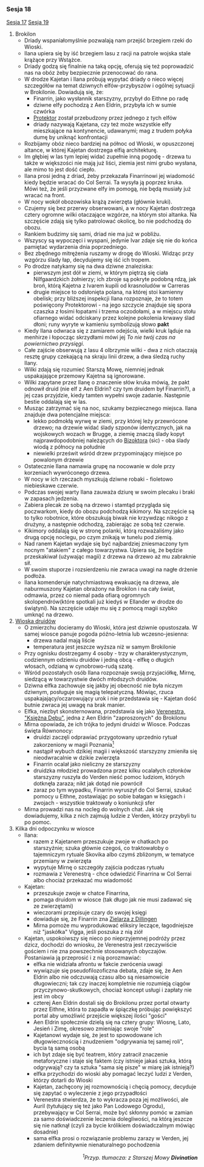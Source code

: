 ### Sesja 18
[Sesja 17](#sesja-17) [Sesja 19](#sesja-19)
1. Brokilon
    - Driady wspaniałomyślnie pozwalają nam przejść brzegiem rzeki do Wioski. 
    - Ilana upiera się by iść brzegiem lasu z racji na patrole wojska stale krążące przy Wstążce. 
    - Driady godzą się finalnie na taką opcję, oferują się też poprowadzić nas na obóz żeby bezpiecznie przenocować do rana. 
    - W drodze Kajetan i Ilana próbują wypytać driady o nieco więcej szczegółów na temat dziwnych elfów-przybyszów i ogólnej sytuacji w Brokilonie. Dowiadują się, że:
        - Finarrin, jako wysłannik starszyzny, przybył do Eithne po radę
        - dziwne elfy pochodzą z Aen Eldrin, przybyła ich w sumie czwórka
        - [Protektor](Bizoktor) został przebudzony przez jednego z tych elfów
        - driady nazywają Kajetana, czy też może wszystkie elfy mieszkające na kontynencie, udawanymi; mag z trudem połyka dumę by uniknąć konfrontacji
    - Rozbijamy obóz nieco bardziej na północ od Wioski, w opuszczonej altance, w której Kajetan dostrzega elfią architekturę. 
    - Im głębiej w las tym lepiej widać zupełnie inną pogodę - drzewa tu także w większości nie mają już liści, ziemia jest nimi grubo wysłana, ale mimo to jest dość ciepło.
    - Ilana prosi jedną z driad, żeby przekazała Finarrinowi jej wiadomość kiedy będzie wracać do Col Serrai. Ta wysyła ją poprzez kruka. Mówi też, że jeśli przyzwane elfy im pomogą, nie będą musiały już wracać na front.
    - W nocy wokół obozowiska krążą zwierzęta (głównie kruki). 
    - Czujemy się bez przerwy obserwowani, a w nocy Kajetan dostrzega cztery ogromne wilki otaczające wzgórze, na którym stoi altanka. Na szczęście zdają się tylko patrolować okolicę, bo nie podchodzą do obozu.
    - Rankiem budzimy się sami, driad nie ma już w pobliżu. 
    - Wszyscy są wypoczęci i wyspani, jedynie Ivar zdaje się nie do końca pamiętać wydarzenia dnia poprzedniego. 
    - Bez zbędnego mitrężenia ruszamy w drogę do Wioski. Widząc przy wzgórzu ślady łap, decydujemy się iść ich tropem.
    - Po drodze natykamy się na dwa dziwne znaleziska:
        - pierwszym jest dół w ziemi, w którym piętrzą się ciała Nilfgaardzkich żołnierzy; ich zbroje są pokryte podobną rdzą, jak broń, którą Kajetna z Ivarem kupili od krasnoludów w Carreras
        - drugie miejsce to odsłonięta polana, na której stoi kamienny obelisk; przy bliższej inspekcji Ilana rozpoznaje, że to totem poświęcony Protektorowi - na jego szczycie znajduje się spora czaszka z łosimi łopatami i trzema oczodołami, a w miejscu stołu ofiarnego widać odciskany przez kolejne pokolenia krwawy ślad dłoni; runy wyryte w kamieniu symbolizują słowo **pakt**
    - Kiedy Ilana odwraca się z zamiarem odejścia, wielki kruk ląduje na menhirze i łopocząc skrzydłami mówi jej *To nie twój czas na powiernictwo przysięgi*. 
    - Całe zajście obserwują z lasu 4 olbrzymie wilki - dwa z nich otaczają resztę grupy czekającą na skraju linii drzew, a dwa śledzą ruchy Ilany.
    - Wilki zdają się rozumieć Starszą Mowę, niemniej jednak uspakajające przemowy Kajetna są ignorowane.
    - Wilki zapytane przez Ilanę o znaczenie słów kruka mówią, że pakt odnowił druid (nie elf z Aen Eldrin? czy tym druidem był Finarrin?), a jej czas przyjdzie, kiedy tamten wypełni swoje zadanie. Następnie bestie oddalają się w las.
    - Musząc zatrzymać się na noc, szukamy bezpiecznego miejsca. Ilana znajduje dwa potencjalne miejsca:
        - lekko podmokłą wyrwę w ziemi, przy której leży przewrócone drzewo; na drzewie widać ślady szponów identycznych, jak na wojskowych wozach w Brugge, a ziemię znaczą ślady kopyt najprawdopodobniej należących do [Bizoktora](Bizoktor) (sic) - oba ślady wiodą z północy na południe
        - niewielki prześwit wśród drzew przypominający miejsce po powalonym drzewie
    - Ostatecznie Ilana namawia grupę na nocowanie w dole przy korzeniach wywróconego drzewa. 
    - W nocy w ich rzeczach myszkują dziwne robaki - fioletowo niebieskawe czerwie. 
    - Podczas swojej warty Ilana zauważa dziurę w swoim plecaku i braki w zapasach jedzenia. 
    - Zabiera plecak ze sobą na drzewo i stamtąd przygląda się poczwarkom, kiedy do obozu podchodzą kikimory. Na szczęście są to tylko robotnice, które obszukują biwak nie krzywdząc nikogo z drużyny, a następnie odchodzą, zabierając ze sobą też czerwie.
    - Kikimory oddalają się w stronę polanki, którą rozważaliśmy jako drugą opcję noclegu, po czym znikają w tunelu pod ziemią.
    - Nad ranem Kajetan wydaje się być najbardziej zniesmaczony tym nocnym "atakiem" z całego towarzystwa. Upiera się, że będzie przeskakiwał (używając magii) z drzewa na drzewo aż mu zabraknie sił. 
    - W swoim stuporze i rozsierdzeniu nie zwraca uwagi na nagłe drżenie podłoża.
    - Ilana komenderuje natychmiastową ewakuację na drzewa, ale naburmuszony Kajetan obrażony na Brokilon i na cały świat, odmawia, przez co niemal pada ofiarą ogromnych skolopendrów(które spotkali już kiedyś w Ellander w drodze do świątyni). Na szczęście udaje mu się z pomocą magii szybko umknąć na drzewo.
2. [Wioska druidów](Wioska)
    - O zmierzchu docieramy do Wioski, która jest dziwnie opustoszała. W samej wiosce panuje pogoda późno-letnia lub wczesno-jesienna:
        - drzewa nadal mają liście
        - temperatura jest jeszcze wyższa niż w samym Brokilonie 
    - Przy ognisku dostrzegamy 4 osoby - trzy w charakterystycznym, codziennym odzieniu druidów i jedną obcą - elfkę o długich włosach, odzianą w cynobrowo-rudą szatę. 
    - Wśród pozostałych osób Ilana rozpoznaje swoją przyjaciółkę, Mirnę, siedzącą w towarzystwie dwóch młodszych druidów.
    - Dziwna elfka zachowuje się jakby jej obecność nie była niczym dziwnym, posługuje się magią telepatyczną. Mówiąc, rzuca uspakajający/oczarowujący urok i nie przedstawia się - Kajetan dość butnie zwraca jej uwagę na brak manier.
    - Elfka, niezbyt skonsternowana, przedstawia się jako [Verenestra, "Księżna Dębu"](Verenestra), jedna z Aen Eldrin "zaproszonych" do Brokilonu
    - Mirna opowiada, że ich trójka to jedyni druidzi w Wiosce. Podczas święta Równonocy:
        - druidzi zaczęli odprawiać przygotowany uprzednio rytuał zakorzeniony w magii Poznania[<sup>1</sup>](#ad1)
        - nastąpił wybuch dzikiej magii i większość starszyzny zmieniła się nieodwracalnie w dzikie zwierzęta
        - Finarrin ocalał jako nieliczny ze starszyzny
        - druidzka młodzież prowadzona przez kilku ocalałych członków starszyzny ruszyła do Verden nieść pomoc ludziom, których dotknęła zaraza; nikt jak dotąd nie powrócił
        - zaraz po tym wypadku, Finarrin wyruszył do Col Serrai, szukać pomocy u Eithne, zostawiając po sobie bałagan w księgach i zwojach - wszystkie traktowały o koniunkcji sfer
    - Mirna prowadzi nas na nocleg do wolnych chat. Jak się dowiadujemy, kilka z nich zajmują ludzie z Verden, którzy przybyli tu po pomoc.
3. Kilka dni odpoczynku w wiosce
    - Ilana:
        - razem z Kajetanem przeszukuje zwoje w chatkach po starszyźnie; szuka głównie czegoś, co traktowałoby o tajemniczym rytuale Skovika albo czymś zbliżonym, w tematyce przemiany w zwierzęta
        - wypytuje Mirnę o szczegóły zajścia podczas rytuału
        - rozmawia z Verenestrą - chce odwiedzić Finarrina w Col Serrai albo chociaż przekazać mu wiadomość
    - Kajetan:
        - przeszukuje zwoje w chatce Finarrina,
        - pomaga druidom w wiosce (tak długo jak nie musi zadawać się ze zwierzętami)
        - wieczorami przepisuje czary do swojej księgi
        - dowiaduje się, że Finarrin zna [Zielarza z Dillingen](Regis)
        - Mirna pomoże mu wyprodukować eliksiry leczące, łagodniejsze niż "jaskółka" Vigga, jeśli poszuka z nią ziół
    - Kajetan, uspokoiwszy się nieco po nieprzyjemnej podróży przez dzicz, dochodzi do wniosku, że Verenestra jest rzeczywiście gościem i nie zna powszechnie stosowanych obyczajów. Postaniawia ją przeprosić i z nią porozmawiać:
        - elfka nie widziała afrontu w fakcie zwrócenia uwagi
        - wywiązuje się pseudofilozoficzna debata, zdaje się, że Aen Eldrin albo nie odczuwają czasu albo są niesamowicie długowieczni; tak czy inaczej kompletnie nie rozumieją ciągów przyczynowo-skutkowych, chociaż koncept usługi i zapłaty nie jest im obcy
        - czterej Aen Eldrin dostali się do Brokilonu przez portal otwarty przez Eithne, która to zapadła w śpiączkę próbując powiększyć portal aby umożliwić przejście większej ilości "gości"
        - Aen Eldrin społecznie dzielą się na cztery grupy: Wiosnę, Lato, Jesień i Zimę, okresowo zmieniając swoje "role" 
        - Kajetanowi wydaje się, że jest to spowodowane ich długowiecznością i znudzeniem "odgrywania tej samej roli", bycia tą samą osobą
        - ich byt zdaje się być teatrem, który zatracił znaczenie metaforyczne i staje się faktem (czy istnieje jakaś sztuka, którą odgrywają? czy ta sztuka "sama się pisze" w miarę jak istnieją?)
        - elfka przychodzi do wioski aby pomagać leczyć ludzi z Verden, którzy dotarli do Wioski 
        - Kajetan, zachęcony jej rozmownością i chęcią pomocy, decyduje się zapytać o wyleczenie z jego przypadłości 
        - Verenestra stwierdza, że to wykracza poza jej możliwości, ale Auril (tytułujący się też jako Pan Lodowego Ogrodu), przebywający w Col Serrai, może być skłonny pomóc w zamian za samo doświadczenie leczenia dolegliwości, na którą jeszcze się nie natknął (czyli za bycie królikiem doświadczalnym mówiąc dosadnie) 
        - sama elfka prosi o rozwiązanie problemu zarazy w Verden, jej zdaniem definitywnie nienaturalnego pochodzenia
<div align="right"><i><a id='ad1'></a><sup>1</sup>Przyp. tłumacza: z Starszej Mowy <b>Divination</b></i></div>